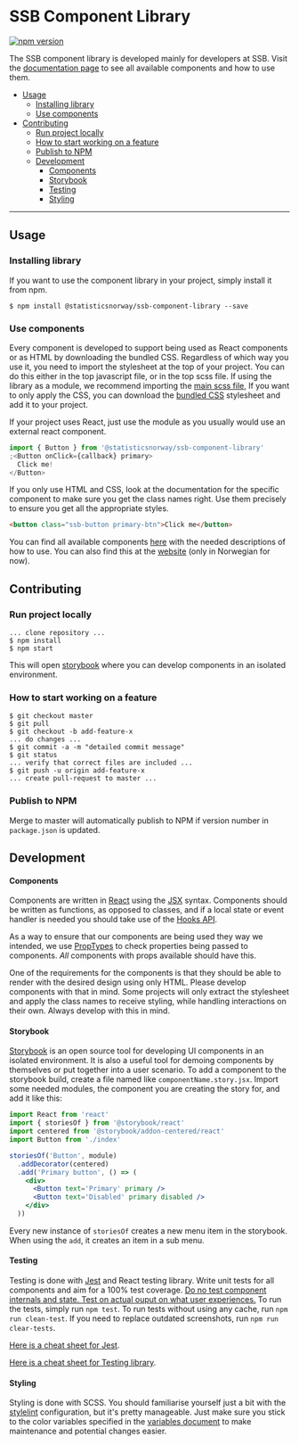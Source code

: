 # SSB Component Library

[![npm version](https://badge.fury.io/js/%40statisticsnorway%2Fssb-component-library.svg)](https://badge.fury.io/js/%40statisticsnorway%2Fssb-component-library)

The SSB component library is developed mainly for developers at SSB.
Visit the [documentation page](https://github.com/statisticsnorway/design-system) to see all available components and how to use them.

- [Usage](#usage)
  - [Installing library](#installing-library)
  - [Use components](#use-components)
- [Contributing](#contributing)
  - [Run project locally](#run-project-locally)
  - [How to start working on a feature](#how-to-start-working-on-a-feature)
  - [Publish to NPM](#publish-to-npm)
  - [Development](#development)
    - [Components](#components)
    - [Storybook](#storybook)
    - [Testing](#testing)
    - [Styling](#styling)

---

## Usage

### Installing library

If you want to use the component library in your project, simply install it from npm.

`$ npm install @statisticsnorway/ssb-component-library --save`

### Use components

Every component is developed to support being used as React components or as HTML by downloading the bundled CSS.
Regardless of which way you use it, you need to import the stylesheet at the top of your project.
You can do this either in the top javascript file, or in the top scss file. If using the library as a module, we recommend importing the [main scss file](./src/main.scss),
If you want to only apply the CSS, you can download the [bundled CSS](./lib/bundle.css) stylesheet and add it to your project.

If your project uses React, just use the module as you usually would use an external react component.

```jsx harmony
import { Button } from '@statisticsnorway/ssb-component-library'
;<Button onClick={callback} primary>
  Click me!
</Button>
```

If you only use HTML and CSS, look at the documentation for the specific component to make sure you get the class names right.
Use them precisely to ensure you get all the appropriate styles.

```html
<button class="ssb-button primary-btn">Click me</button>
```

You can find all available components [here](src/components) with the needed descriptions of how to use.
You can also find this at the [website](https://statisticsnorway.github.io/design-system/#/components) (only in Norwegian for now).

## Contributing

### Run project locally

```
... clone repository ...
$ npm install
$ npm start
```

This will open [storybook](#storybook) where you can develop components in an isolated environment.

### How to start working on a feature

```
$ git checkout master
$ git pull
$ git checkout -b add-feature-x
... do changes ...
$ git commit -a -m "detailed commit message"
$ git status
... verify that correct files are included ...
$ git push -u origin add-feature-x
... create pull-request to master ...
```

### Publish to NPM

Merge to master will automatically publish to NPM if version number in `package.json` is updated.

## Development

#### Components

Components are written in [React](https://reactjs.org/) using the [JSX](https://reactjs.org/docs/introducing-jsx.html) syntax.
Components should be written as functions, as opposed to classes, and if a local state or event handler is needed you should
take use of the [Hooks API](https://reactjs.org/docs/hooks-intro.html).

As a way to ensure that our components are being used they way we intended, we use [PropTypes](https://www.npmjs.com/package/prop-types)
to check properties being passed to components. _All_ components with props available should have this.

One of the requirements for the components is that they should be able to render with the desired design using only HTML.
Please develop components with that in mind. Some projects will only extract the stylesheet and apply the class names to receive styling,
while handling interactions on their own. Always develop with this in mind.

#### Storybook

[Storybook](https://storybook.js.org/) is an open source tool for developing UI components in an isolated environment.
It is also a useful tool for demoing components by themselves or put together into a user scenario.
To add a component to the storybook build, create a file named like `componentName.story.jsx`.
Import some needed modules, the component you are creating the story for, and add it like this:

```jsx harmony
import React from 'react'
import { storiesOf } from '@storybook/react'
import centered from '@storybook/addon-centered/react'
import Button from './index'

storiesOf('Button', module)
  .addDecorator(centered)
  .add('Primary button', () => (
    <div>
      <Button text='Primary' primary />
      <Button text='Disabled' primary disabled />
    </div>
  ))
```

Every new instance of `storiesOf` creates a new menu item in the storybook. When using the `add`, it creates an item in
a sub menu.

#### Testing

Testing is done with [Jest](https://jestjs.io/en/) and React testing library. Write unit tests for all components and aim for a 100% test coverage. [Do no test component internals and state. Test on actual ouput on what user experiences.](https://testing-library.com/docs/guiding-principles)
To run the tests, simply run `npm test`. To run tests without using any cache, run `npm run clean-test`.
If you need to replace outdated screenshots, run `npm run clear-tests`.

[Here is a cheat sheet for Jest](https://github.com/sapegin/jest-cheat-sheet).

[Here is a cheat sheet for Testing library](https://testing-library.com/docs/react-testing-library/cheatsheet/).

#### Styling

Styling is done with SCSS. You should familiarise yourself just a bit with the [stylelint](./.stylelintrc) configuration,
but it's pretty manageable. Just make sure you stick to the color variables specified in the [variables document](./src/style/_variables.scss)
to make maintenance and potential changes easier.

